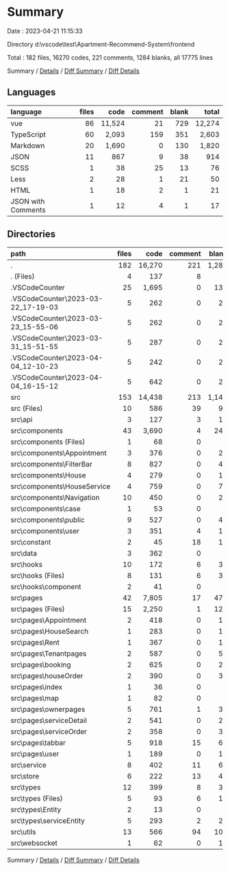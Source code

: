 # Summary

Date : 2023-04-21 11:15:33

Directory d:\\vscode\\test\\Apartment-Recommend-System\\frontend

Total : 182 files,  16270 codes, 221 comments, 1284 blanks, all 17775 lines

Summary / [Details](details.md) / [Diff Summary](diff.md) / [Diff Details](diff-details.md)

## Languages
| language | files | code | comment | blank | total |
| :--- | ---: | ---: | ---: | ---: | ---: |
| vue | 86 | 11,524 | 21 | 729 | 12,274 |
| TypeScript | 60 | 2,093 | 159 | 351 | 2,603 |
| Markdown | 20 | 1,690 | 0 | 130 | 1,820 |
| JSON | 11 | 867 | 9 | 38 | 914 |
| SCSS | 1 | 38 | 25 | 13 | 76 |
| Less | 2 | 28 | 1 | 21 | 50 |
| HTML | 1 | 18 | 2 | 1 | 21 |
| JSON with Comments | 1 | 12 | 4 | 1 | 17 |

## Directories
| path | files | code | comment | blank | total |
| :--- | ---: | ---: | ---: | ---: | ---: |
| . | 182 | 16,270 | 221 | 1,284 | 17,775 |
| . (Files) | 4 | 137 | 8 | 6 | 151 |
| .VSCodeCounter | 25 | 1,695 | 0 | 130 | 1,825 |
| .VSCodeCounter\\2023-03-22_17-19-03 | 5 | 262 | 0 | 26 | 288 |
| .VSCodeCounter\\2023-03-23_15-55-06 | 5 | 262 | 0 | 26 | 288 |
| .VSCodeCounter\\2023-03-31_15-51-55 | 5 | 287 | 0 | 26 | 313 |
| .VSCodeCounter\\2023-04-04_12-10-23 | 5 | 242 | 0 | 26 | 268 |
| .VSCodeCounter\\2023-04-04_16-15-12 | 5 | 642 | 0 | 26 | 668 |
| src | 153 | 14,438 | 213 | 1,148 | 15,799 |
| src (Files) | 10 | 586 | 39 | 91 | 716 |
| src\\api | 3 | 127 | 3 | 19 | 149 |
| src\\components | 43 | 3,690 | 4 | 247 | 3,941 |
| src\\components (Files) | 1 | 68 | 0 | 1 | 69 |
| src\\components\\Appointment | 3 | 376 | 0 | 27 | 403 |
| src\\components\\FilterBar | 8 | 827 | 0 | 41 | 868 |
| src\\components\\House | 4 | 279 | 0 | 18 | 297 |
| src\\components\\HouseService | 4 | 759 | 0 | 78 | 837 |
| src\\components\\Navigation | 10 | 450 | 0 | 21 | 471 |
| src\\components\\case | 1 | 53 | 0 | 1 | 54 |
| src\\components\\public | 9 | 527 | 0 | 42 | 569 |
| src\\components\\user | 3 | 351 | 4 | 18 | 373 |
| src\\constant | 2 | 45 | 18 | 15 | 78 |
| src\\data | 3 | 362 | 0 | 0 | 362 |
| src\\hooks | 10 | 172 | 6 | 38 | 216 |
| src\\hooks (Files) | 8 | 131 | 6 | 36 | 173 |
| src\\hooks\\component | 2 | 41 | 0 | 2 | 43 |
| src\\pages | 42 | 7,805 | 17 | 472 | 8,294 |
| src\\pages (Files) | 15 | 2,250 | 1 | 121 | 2,372 |
| src\\pages\\Appointment | 2 | 418 | 0 | 17 | 435 |
| src\\pages\\HouseSearch | 1 | 283 | 0 | 16 | 299 |
| src\\pages\\Rent | 1 | 367 | 0 | 15 | 382 |
| src\\pages\\Tenantpages | 2 | 587 | 0 | 57 | 644 |
| src\\pages\\booking | 2 | 625 | 0 | 24 | 649 |
| src\\pages\\houseOrder | 2 | 390 | 0 | 36 | 426 |
| src\\pages\\index | 1 | 36 | 0 | 5 | 41 |
| src\\pages\\map | 1 | 82 | 0 | 2 | 84 |
| src\\pages\\ownerpages | 5 | 761 | 1 | 39 | 801 |
| src\\pages\\serviceDetail | 2 | 541 | 0 | 27 | 568 |
| src\\pages\\serviceOrder | 2 | 358 | 0 | 31 | 389 |
| src\\pages\\tabbar | 5 | 918 | 15 | 65 | 998 |
| src\\pages\\user | 1 | 189 | 0 | 17 | 206 |
| src\\service | 8 | 402 | 11 | 68 | 481 |
| src\\store | 6 | 222 | 13 | 43 | 278 |
| src\\types | 12 | 399 | 8 | 39 | 446 |
| src\\types (Files) | 5 | 93 | 6 | 15 | 114 |
| src\\types\\Entity | 2 | 13 | 0 | 1 | 14 |
| src\\types\\serviceEntity | 5 | 293 | 2 | 23 | 318 |
| src\\utils | 13 | 566 | 94 | 105 | 765 |
| src\\websocket | 1 | 62 | 0 | 11 | 73 |

Summary / [Details](details.md) / [Diff Summary](diff.md) / [Diff Details](diff-details.md)